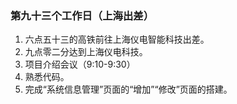 ### 第九十三个工作日（上海出差）
1. 六点五十三的高铁前往上海仪电智能科技出差。
2. 九点零二分达到上海仪电科技。
3. 项目介绍会议（9:10-9:30）
4. 熟悉代码。
5. 完成“系统信息管理”页面的“增加”“修改”页面的搭建。
<!--七点-->